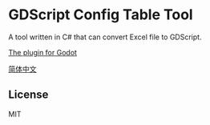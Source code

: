 # GDScript Config Table Tool

A tool written in C# that can convert Excel file to GDScript.

[The plugin for Godot](https://github.com/rayxuln/Config-Table-Plugin)

[简体中文](./README_zh.md)

## License

MIT
